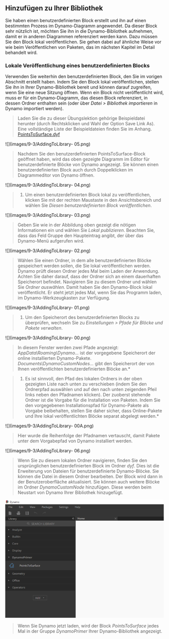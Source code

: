 

## Hinzufügen zu Ihrer Bibliothek

Sie haben einen benutzerdefinierten Block erstellt und ihn auf einen bestimmten Prozess im Dynamo-Diagramm angewendet. Da dieser Block sehr nützlich ist, möchten Sie ihn in die Dynamo-Bibliothek aufnehmen, damit er in anderen Diagrammen referenziert werden kann. Dazu müssen Sie den Block lokal veröffentlichen. Sie gehen dabei auf ähnliche Weise vor wie beim Veröffentlichen von Paketen, das im nächsten Kapitel im Detail behandelt wird.

### Lokale Veröffentlichung eines benutzerdefinierten Blocks

Verwenden Sie weiterhin den benutzerdefinierten Block, den Sie im vorigen Abschnitt erstellt haben. Indem Sie den Block lokal veröffentlichen, stellen Sie ihn in Ihrer Dynamo-Bibliothek bereit und können darauf zugreifen, wenn Sie eine neue Sitzung öffnen. Wenn ein Block nicht veröffentlicht wird, muss er für ein Dynamo-Diagramm, das diesen Block referenziert, in dessen Ordner enthalten sein (oder über *Datei > Bibliothek importieren* in Dynamo importiert werden).

> Laden Sie die zu dieser Übungslektion gehörige Beispieldatei herunter (durch Rechtsklicken und Wahl der Option Save Link As). Eine vollständige Liste der Beispieldateien finden Sie im Anhang. [PointsToSurface.dyf](datasets/9-3/PointsToSurface.dyf)

![](images/9-3/AddingToLibrary- 05.png)

> Nachdem Sie den benutzerdefinierten PointsToSurface-Block geöffnet haben, wird das oben gezeigte Diagramm im Editor für benutzerdefinierte Blöcke von Dynamo angezeigt. Sie können einen benutzerdefinierten Block auch durch Doppelklicken im Diagrammeditor von Dynamo öffnen.

![](images/9-3/AddingToLibrary- 04.png)

> 1. Um einen benutzerdefinierten Block lokal zu veröffentlichen, klicken Sie mit der rechten Maustaste in den Ansichtsbereich und wählen Sie *Diesen benutzerdefinierten Block veröffentlichen*.

![](images/9-3/AddingToLibrary- 03.png)

> Geben Sie wie in der Abbildung oben gezeigt die nötigen Informationen ein und wählen Sie *Lokal publizieren*. Beachten Sie, dass das Feld Gruppe den Haupteintrag angibt, der über das Dynamo-Menü aufgerufen wird.

![](images/9-3/AddingToLibrary- 02.png)

> Wählen Sie einen Ordner, in dem alle benutzerdefinierten Blöcke gespeichert werden sollen, die Sie lokal veröffentlichen werden. Dynamo prüft diesen Ordner jedes Mal beim Laden der Anwendung. Achten Sie daher darauf, dass der Ordner sich an einem dauerhaften Speicherort befindet. Navigieren Sie zu diesem Ordner und wählen Sie *Ordner auswählen.* Damit haben Sie den Dynamo-Block lokal veröffentlicht. Er steht jetzt jedes Mal, wenn Sie das Programm laden, im Dynamo-Werkzeugkasten zur Verfügung.

![](images/9-3/AddingToLibrary- 01.png)

> 1. Um den Speicherort des benutzerdefinierten Blocks zu überprüfen, wechseln Sie zu *Einstellungen > Pfade für Blöcke und Pakete verwalten*.

![](images/9-3/AddingToLibrary- 00.png)

> In diesem Fenster werden zwei Pfade angezeigt: *AppData\Roaming\Dynamo...* ist der vorgegebene Speicherort der online installierten Dynamo-Pakete. *Documents\DynamoCustomNodes...* gibt den Speicherort der von Ihnen veröffentlichten benutzerdefinierten Blöcke an.*

> 1. Es ist sinnvoll, den Pfad des lokalen Ordners in der oben gezeigten Liste nach unten zu verschieben (indem Sie den Ordnerpfad auswählen und auf den nach unten zeigenden Pfeil links neben den Pfadnamen klicken). Der zuoberst stehende Ordner ist die Vorgabe für die Installation von Paketen. Indem Sie den vorgegebenen Installationspfad für Dynamo-Pakete als Vorgabe beibehalten, stellen Sie daher sicher, dass Online-Pakete und Ihre lokal veröffentlichten Blöcke separat abgelegt werden.*

![](images/9-3/AddingToLibrary- 00A.png)

> Hier wurde die Reihenfolge der Pfadnamen vertauscht, damit Pakete unter dem Vorgabepfad von Dynamo installiert werden.

![](images/9-3/AddingToLibrary- 06.png)

> Wenn Sie zu diesem lokalen Ordner navigieren, finden Sie den ursprünglichen benutzerdefinierten Block im Ordner *dyf*. Dies ist die Erweiterung von Dateien für benutzerdefinierte Dynamo-Blöcke. Sie können die Datei in diesem Ordner bearbeiten. Der Block wird dann in der Benutzeroberfläche aktualisiert. Sie können auch weitere Blöcke im Ordner *DynamoCustomNode* hinzufügen. Diese werden beim Neustart von Dynamo Ihrer Bibliothek hinzugefügt.

![](images/9-3/library.png)

> Wenn Sie Dynamo jetzt laden, wird der Block *PointsToSurface* jedes Mal in der Gruppe *DynamoPrimer* Ihrer Dynamo-Bibliothek angezeigt.

